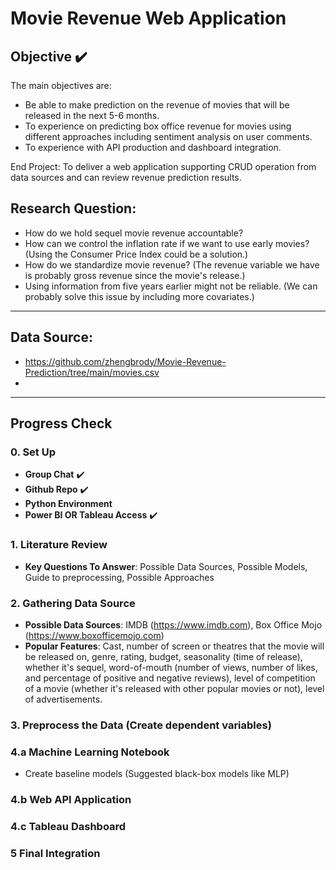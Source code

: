 # Movie Revenue Web Application

## Objective ✔️

The main objectives are:
- Be able to make prediction on the revenue of movies that will be released in the next 5-6 months. 
- To experience on predicting box office revenue for movies using different approaches including sentiment analysis on user comments.
- To experience with API production and dashboard integration.

End Project: To deliver a web application supporting CRUD operation from data sources and can review revenue prediction results.

## Research Question:
- How do we hold sequel movie revenue accountable?
- How can we control the inflation rate if we want to use early movies? (Using the Consumer Price Index could be a solution.)
- How do we standardize movie revenue? (The revenue variable we have is probably gross revenue since the movie's release.)
- Using information from five years earlier might not be reliable. (We can probably solve this issue by including more covariates.)
---
## Data Source:
- https://github.com/zhengbrody/Movie-Revenue-Prediction/tree/main/movies.csv
- 
---
## Progress Check

### 0. **Set Up**
- **Group Chat** ✔️
- **Github Repo** ✔️
- **Python Environment**
- **Power BI OR Tableau Access** ✔️
### 1. **Literature Review**
- **Key Questions To Answer**: Possible Data Sources, Possible Models, Guide to preprocessing, Possible Approaches
### 2. **Gathering Data Source**
- **Possible Data Sources**: IMDB (https://www.imdb.com), Box Office Mojo (https://www.boxofficemojo.com)
- **Popular Features**: Cast, number of screen or theatres that the movie will be released on, genre, rating, budget, seasonality (time of release), whether it's sequel, word-of-mouth (number of views, number of likes, and percentage of positive and negative reviews), level of competition of a movie (whether it's released with other popular movies or not), level of advertisements.
### 3. **Preprocess the Data (Create dependent variables)**
### 4.a **Machine Learning Notebook**
- Create baseline models (Suggested black-box models like MLP)
### 4.b **Web API Application**
### 4.c **Tableau Dashboard**
### 5 **Final Integration**
